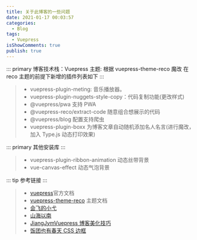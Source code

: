 ```yaml
---
title: 关于此博客的一些问题
date: 2021-01-17 00:03:57
categories:
  - Blog
tags:
  - Vuepress
isShowComments: true
publish: true
---
```


::: primary 博客技术栈：Vuepress
主题: 根据 vuepress-theme-reco 魔改
在 reco 主题的前提下新增的插件列表如下
:::

> - vuepress-plugin-meting: 音乐播放器。
> - vuepress-plugin-nuggets-style-copy：代码复制功能(更改样式)
> - @vuepress/pwa 支持 PWA
> - @vuepress-reco/extract-code 随意组合想展示的代码
> - @vuepress/blog 配置支持爬虫
> - vuepress-plugin-boxx 为博客文章自动随机添加名人名言(进行魔改，加入 Type.js 动态打印效果)

::: primary
其他安装库
:::

> - vuepress-plugin-ribbon-animation 动态丝带背景
> - vue-canvas-effect 动态气泡背景

::: tip
参考链接
:::

> - [vuepress](https://vuepress.vuejs.org/zh/guide/)官方文档
> - [vuepress-theme-reco](https://vuepress-theme-reco.recoluan.com/views/1.x/) 主题文档
> - [会飞的小弋](https://lovelijunyi.gitee.io/blog/categories/vuepress/)
> - [山海以南](https://mu-yan.cn/)
> - [JiangJymVuepress 博客美化技巧](https://blog.csdn.net/weixin_43469076/article/details/112495677)
> - [饭团也有春天 CSS 边框](http://www.zpzpup.com/blog/blogs/category1/2020/20200712.html#_1-%E7%AC%AC%E4%B8%80%E7%A7%8D%E5%8D%95%E5%90%91%E5%8F%98%E8%89%B2)
